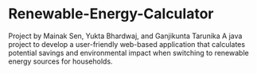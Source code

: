 # Renewable-Energy-Calculator
Project by Mainak Sen, Yukta Bhardwaj, and Ganjikunta Tarunika
A java project to develop a user-friendly web-based application that calculates potential savings and environmental impact when switching to renewable energy sources for households.
